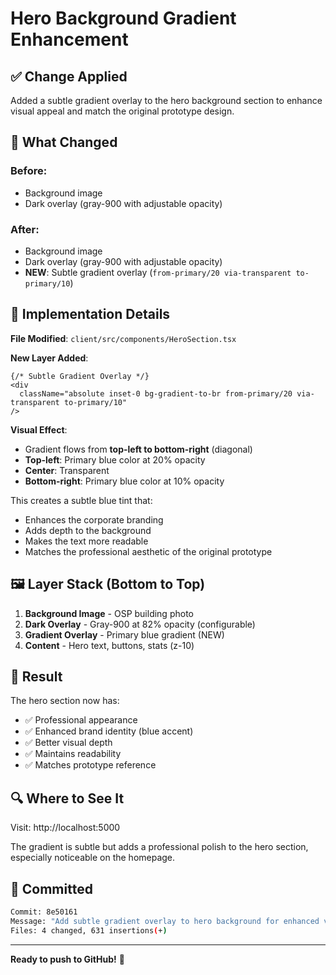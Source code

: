 # Hero Background Gradient Enhancement

## ✅ Change Applied

Added a subtle gradient overlay to the hero background section to enhance visual appeal and match the original prototype design.

## 🎨 What Changed

### Before:
- Background image
- Dark overlay (gray-900 with adjustable opacity)

### After:
- Background image
- Dark overlay (gray-900 with adjustable opacity)
- **NEW**: Subtle gradient overlay (`from-primary/20 via-transparent to-primary/10`)

## 📝 Implementation Details

**File Modified**: `client/src/components/HeroSection.tsx`

**New Layer Added**:
```tsx
{/* Subtle Gradient Overlay */}
<div 
  className="absolute inset-0 bg-gradient-to-br from-primary/20 via-transparent to-primary/10"
/>
```

**Visual Effect**:
- Gradient flows from **top-left to bottom-right** (diagonal)
- **Top-left**: Primary blue color at 20% opacity
- **Center**: Transparent
- **Bottom-right**: Primary blue color at 10% opacity

This creates a subtle blue tint that:
- Enhances the corporate branding
- Adds depth to the background
- Makes the text more readable
- Matches the professional aesthetic of the original prototype

## 🖼️ Layer Stack (Bottom to Top)

1. **Background Image** - OSP building photo
2. **Dark Overlay** - Gray-900 at 82% opacity (configurable)
3. **Gradient Overlay** - Primary blue gradient (NEW)
4. **Content** - Hero text, buttons, stats (z-10)

## 🎯 Result

The hero section now has:
- ✅ Professional appearance
- ✅ Enhanced brand identity (blue accent)
- ✅ Better visual depth
- ✅ Maintains readability
- ✅ Matches prototype reference

## 🔍 Where to See It

Visit: http://localhost:5000

The gradient is subtle but adds a professional polish to the hero section, especially noticeable on the homepage.

## 🚀 Committed

```bash
Commit: 8e50161
Message: "Add subtle gradient overlay to hero background for enhanced visual appeal"
Files: 4 changed, 631 insertions(+)
```

---

**Ready to push to GitHub!** 🎨
